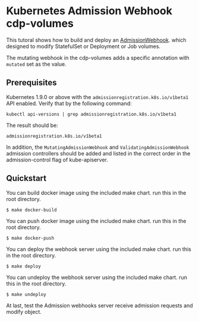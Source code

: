 
# Kubernetes Admission Webhook cdp-volumes

This tutoral shows how to build and deploy an [AdmissionWebhook](https://kubernetes.io/docs/reference/access-authn-authz/extensible-admission-controllers/#admission-webhooks). which designed to modify StatefulSet or Deployment or Job volumes.

The mutating webhook in the cdp-volumes adds a specific annotation with `mutated` set as the value.

## Prerequisites

Kubernetes 1.9.0 or above with the `admissionregistration.k8s.io/v1beta1` API enabled. Verify that by the following command:
```
kubectl api-versions | grep admissionregistration.k8s.io/v1beta1
```
The result should be:
```
admissionregistration.k8s.io/v1beta1
```

In addition, the `MutatingAdmissionWebhook` and `ValidatingAdmissionWebhook` admission controllers should be added and listed in the correct order in the admission-control flag of kube-apiserver.

## Quickstart

You can build docker image using the included make chart. run this in the root directory.

    $ make docker-build

You can push docker image using the included make chart. run this in the root directory.

    $ make docker-push

You can deploy the webhook server using the included make chart. run this in the root directory.

    $ make deploy

You can undeploy the webhook server using the included make chart. run this in the root directory.

    $ make undeploy
    
    
At last, test the Admission webhooks server receive admission requests and modify object.
